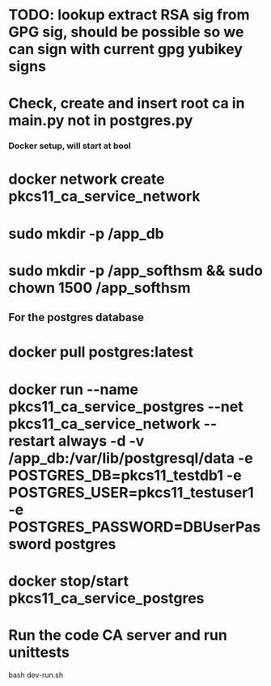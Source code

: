 # TODO: lookup extract RSA sig from GPG sig, should be possible so we can sign with current gpg yubikey signs
# Check, create and insert root ca in main.py not in postgres.py


### Docker setup, will start at bool
# docker network create pkcs11_ca_service_network
# sudo mkdir -p /app_db
# sudo mkdir -p /app_softhsm && sudo chown 1500 /app_softhsm

## For the postgres database
# docker pull postgres:latest
# docker run --name pkcs11_ca_service_postgres --net pkcs11_ca_service_network --restart always -d -v /app_db:/var/lib/postgresql/data -e POSTGRES_DB=pkcs11_testdb1 -e POSTGRES_USER=pkcs11_testuser1 -e POSTGRES_PASSWORD=DBUserPassword postgres
# docker stop/start pkcs11_ca_service_postgres

# Run the code CA server and run unittests
bash dev-run.sh

